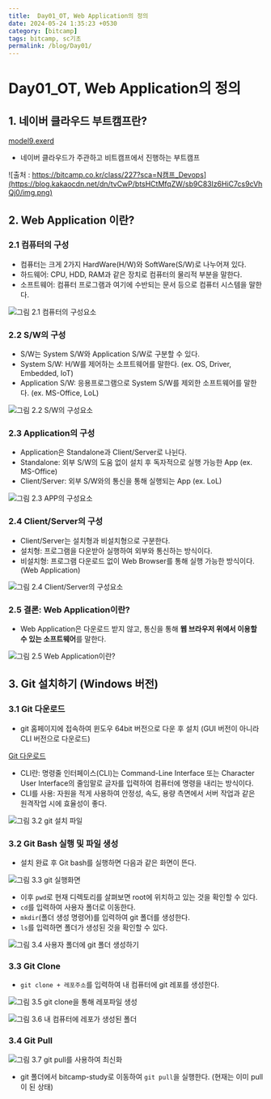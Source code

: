 ```yaml
---
title:  Day01_OT, Web Application의 정의
date: 2024-05-24 1:35:23 +0530
category: [bitcamp]
tags: bitcamp, sc기초
permalink: /blog/Day01/
---
```

# Day01_OT, Web Application의 정의

## 1. 네이버 클라우드 부트캠프란?
[model9.exerd](..%2F..%2F..%2Fbitcamp-mystudy%2Fjava-lang%2Fapp%2Fdbmodel%2Fmodel9.exerd)
- 네이버 클라우드가 주관하고 비트캠프에서 진행하는 부트캠프

![출처 : https://bitcamp.co.kr/class/227?sca=N캠프_Devops](https://blog.kakaocdn.net/dn/tvCwP/btsHCtMfqZW/sb9C83lz6HiC7cs9cVhQj0/img.png)

## 2. Web Application 이란?

### 2.1 컴퓨터의 구성

- 컴퓨터는 크게 2가지 HardWare(H/W)와 SoftWare(S/W)로 나누어져 있다.
- 하드웨어: CPU, HDD, RAM과 같은 장치로 컴퓨터의 물리적 부분을 말한다.
- 소프트웨어: 컴퓨터 프로그램과 여기에 수반되는 문서 등으로 컴퓨터 시스템을 말한다.

![그림 2.1 컴퓨터의 구성요소](https://blog.kakaocdn.net/dn/cTDc0c/btsHCT4V9De/fOAv1Sp0y1a7yvh6Y5r81K/img.png)

### 2.2 S/W의 구성

- S/W는 System S/W와 Application S/W로 구분할 수 있다.
- System S/W: H/W를 제어하는 소프트웨어를 말한다. (ex. OS, Driver, Embedded, IoT)
- Application S/W: 응용프로그램으로 System S/W를 제외한 소프트웨어를 말한다. (ex. MS-Office, LoL)

![그림 2.2 S/W의 구성요소](https://blog.kakaocdn.net/dn/caE1hS/btsHBY7ixMv/KtSYKe7syou3CxSJZp2JS0/img.png)

### 2.3 Application의 구성

- Application은 Standalone과 Client/Server로 나뉜다.
- Standalone: 외부 S/W의 도움 없이 설치 후 독자적으로 실행 가능한 App (ex. MS-Office)
- Client/Server: 외부 S/W와의 통신을 통해 실행되는 App (ex. LoL)

![그림 2.3 APP의 구성요소](https://blog.kakaocdn.net/dn/vCxFU/btsHBlWfvNw/NK5hkpwIT4qWdCL5HcZ6Bk/img.png)

### 2.4 Client/Server의 구성

- Client/Server는 설치형과 비설치형으로 구분한다.
- 설치형: 프로그램을 다운받아 실행하여 외부와 통신하는 방식이다.
- 비설치형: 프로그램 다운로드 없이 Web Browser를 통해 실행 가능한 방식이다. (Web Application)

![그림 2.4 Client/Server의 구성요소](https://blog.kakaocdn.net/dn/clDE1k/btsHBpYHX1e/bJ967j4ojvZ6Nhs8k3JY90/img.png)

### 2.5 결론: Web Application이란?

- Web Application은 다운로드 받지 않고, 통신을 통해 **웹 브라우저 위에서 이용할 수 있는 소프트웨어**를 말한다.

![그림 2.5 Web Application이란?](https://blog.kakaocdn.net/dn/dkNuKl/btsHCxVqTCx/f3wV5J6SgQBnuzEOkK4xt0/img.png)

## 3. Git 설치하기 (Windows 버전)

### 3.1 Git 다운로드

- git 홈페이지에 접속하여 윈도우 64bit 버전으로 다운 후 설치 (GUI 버전이 아니라 CLI 버전으로 다운로드)

[Git 다운로드](https://git-scm.com/download/win)

- CLI란: 명령줄 인터페이스(CLI)는 Command-Line Interface 또는 Character User Interface의 줄임말로 글자를 입력하여 컴퓨터에 명령을 내리는 방식이다.
- CLI를 사용: 자원을 적게 사용하여 안정성, 속도, 용량 측면에서 서버 작업과 같은 원격작업 시에 효율성이 좋다.

![그림 3.2 git 설치 파일](https://blog.kakaocdn.net/dn/1oBMc/btsHCW1HMpW/eMv6FJ065uQAV6eWoOBcq1/img.png)

### 3.2 Git Bash 실행 및 파일 생성

- 설치 완료 후 Git bash를 실행하면 다음과 같은 화면이 뜬다.

![그림 3.3 git 실행화면](https://blog.kakaocdn.net/dn/bZFL4H/btsHBoS4bTV/C3FR9kw0LyDK5qXWZifRCk/img.png)

- 이후 `pwd`로 현재 디렉토리를 살펴보면 root에 위치하고 있는 것을 확인할 수 있다.
- `cd`를 입력하여 사용자 폴더로 이동한다.
- `mkdir`(폴더 생성 명령어)를 입력하여 git 폴더를 생성한다.
- `ls`를 입력하면 폴더가 생성된 것을 확인할 수 있다.

![그림 3.4 사용자 폴더에 git 폴더 생성하기](https://blog.kakaocdn.net/dn/cEDUG9/btsHBQaEIHK/WKkctVJdg1K60ZjLXkFDYK/img.png)

### 3.3 Git Clone

- `git clone + 레포주소`를 입력하여 내 컴퓨터에 git 레포를 생성한다.

![그림 3.5 git clone을 통해 레포파일 생성](https://blog.kakaocdn.net/dn/oGI3T/btsHCQNZ4wJ/71X7kHQbko8CvabL00p0Z0/img.png)

![그림 3.6 내 컴퓨터에 레포가 생성된 폴더](https://blog.kakaocdn.net/dn/bCsE6r/btsHB9tWryz/MEh3Fhq0CliHOpZ2vMAkFK/img.png)

### 3.4 Git Pull

![그림 3.7 git pull를 사용하여 최신화](https://blog.kakaocdn.net/dn/cgy6Hs/btsHAPQ4GOf/DRo6goj0nzakQzFLSy3uD1/img.png)

- git 폴더에서 bitcamp-study로 이동하여 `git pull`을 실행한다. (현재는 이미 pull이 된 상태)
